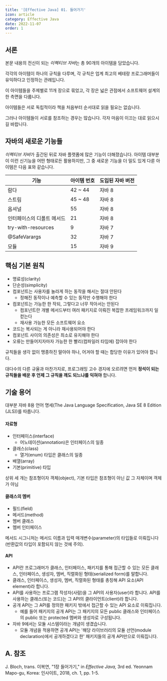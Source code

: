 ```yaml
---
title: '[Effective Java] 01. 들어가기'
icon: article
category: Effective Java
date: 2022-11-07
order: 1
---
```


## 서론
본문 내용의 전신이 되는 *이펙티브 자바*는 총 90개의 아이템을 담았습니다.

각각의 아이템이 하나의 규칙을 다루며, 각 규칙은 업계 최고의 베테랑 프로그래머들이 유익하다고 인정하는 관례입니다.

이 아이템들을 주제별로 11개 장으로 묶었고, 각 장은 넓은 관점에서 소프트웨어 설계의 한 측면을 다룹니다.

아이템들은 서로 독립적이라 책을 처음부터 순서대로 읽을 필요는 없습니다.

그러나 아이템들이 서로를 참조하는 경우는 많습니다. 각자 마음이 이끄는 대로 읽으시길 바랍니다.

## 자바의 새로운 기능들
*이펙티브 자바*가 출간된 뒤로 자바 플랫폼에 많은 기능이 더해졌습니다. 아이템 대부분이 이런 신기능을 어떤 형태로든 활용하지만, 그 중 새로운 기능을 더 밀도 있게 다룬 아이템은 다음 표와 같습니다.

<div class="align-center">

기능 | 아이템 번호 | 도입된 자바 버전
--- | ---------- | -------------
람다 | 42 ~ 44 | 자바 8
스트림 | 45 ~ 48 | 자바 8
옵셔널 | 55 | 자바 8
인터페이스의 디폴트 메서드 | 21 | 자바 8
try-with-resources | 9 | 자바 7
@SafeVarargs | 32 | 자바 7
모듈 | 15 | 자바 9

</div>

## 핵심 기본 원칙
- 명료성(clarity)
- 단순성(simplicity)
- 컴포넌트는 사용자를 놀라게 하는 동작을 해서는 절대 안된다
    - 정해진 동작이나 예측할 수 있는 동작만 수행해야 한다
- 컴포넌트는 가능한 한 작되, 그렇다고 너무 작아서는 안된다
    - 컴포넌트란 개별 메서드부터 여러 패키지로 이뤄진 복잡한 프레임워크까지 일컫는다
    - 재사용 가능한 모든 소프트웨어 요소
- 코드는 복사되는 게 아니라 재사용되어야 한다
- 컴포넌트 사이의 의존성은 최소로 유지해야 한다
- 오류는 만들어지자마자 가능한 한 빨리(컴파일러 타임에) 잡아야 한다

규칙들을 생각 없이 맹종하진 말아야 하나, 어겨야 할 때는 합당한 이유가 있어야 합니다.

대다수의 다른 규율과 마찬가지로, 프로그래밍 고수 경지에 오르려면 먼저 **정석이 되는 규칙들을 배운 후 언제 그 규칙을 깨도 되느냐를 익혀야** 합니다.

## 기술 용어
대부분 자바 8용 언어 명세(The Java Language Specification, Java SE 8 Edition (JLS))를 따릅니다.

#### 자료형
- 인터페이스(interface)
    - 어노테이션(annotation)은 인터페이스의 일종
- 클래스(class)
    - 열거(enum) 타입은 클래스의 일종
- 배열(array)
- 기본(primitive) 타입

상위 세 개는 참조형이자 객체(object), 기본 타입은 참조형이 아닌 값 그 자체이며 객체가 아님

#### 클래스의 멤버
- 필드(field)
- 메서드(method)
- 멤버 클래스
- 멤버 인터페이스

메서드 시그니처는 메서드 이름과 입력 매개변수(parameter)의 타입들로 이뤄집니다(반환값의 타입이 포함되지 않는 것에 주의).

#### API
- API란 프로그래머가 클래스, 인터페이스, 패키지를 통해 접근할 수 있는 모든 클래스, 인터페이스, 생성자, 멤버, 직렬화된 형태(serialized form)를 말합니다.
- 클래스, 인터페이스, 생성자, 멤버, 직렬화된 형태를 총칭해 API 요소(API element)라 합니다.
- API를 사용하는 프로그램 작성자(사람)을 그 API의 사용자(user)라 합니다. API를 사용하는 클래스(또는 코드)는 그 API의 클라이언트(client)라 합니다.
- 공개 API는 그 API를 정의한 패키지 밖에서 접근할 수 있는 API 요소로 이뤄집니다.
    - 예를 들어 패키지의 공개 API는 그 패키지의 모든 public 클래스와 인터페이스의 public 또는 protected 멤버와 생성자로 구성됩니다.
- 자바 9에서는 모듈 시스템이라는 개념이 생겼습니다.
    - 모듈 개념을 적용하면 공개 API는 '해당 라이브러리의 모듈 선언(module declaration)에서 공개하겠다고 한' 패키지들의 공개 API만으로 이뤄집니다.

## A. 참조
J. Bloch, trans. 이복연, "1장 들어가기," in *Effective Java,* 3rd ed. Yeonnam Mapo-gu, Korea: 인사이트, 2018, ch. 1, pp. 1-5.
